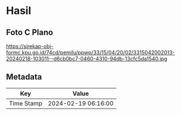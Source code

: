 # Hasil

## Foto C Plano

https://sirekap-obj-formc.kpu.go.id/74cd/pemilu/ppwp/33/15/04/20/02/3315042002013-20240218-103011--d6cb0bc7-0460-4310-94db-13cfc5da1540.jpg


## Metadata

| Key        | Value               |
| ---------- | ------------------- |
| Time Stamp | 2024-02-19 06:16:00 |




